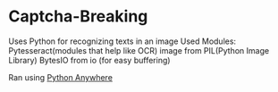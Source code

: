 # Captcha-Breaking


Uses Python for recognizing texts in an image 
Used Modules:
  Pytesseract(modules that help like OCR)
  image from PIL(Python Image Library)
  BytesIO from io (for easy buffering)  

Ran using <a href="https://www.pythonanywhere.com/">Python Anywhere</a> 
